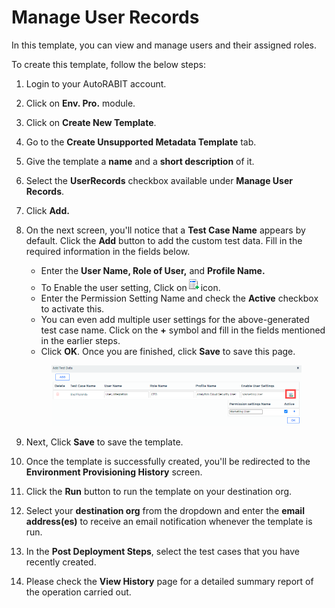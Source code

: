 # Manage User Records

In this template, you can view and manage users and their assigned roles.

To create this template, follow the below steps:

1. Login to your AutoRABIT account.
2. Click on **Env. Pro.** module.
3. Click on **Create New Template**.
4. Go to the **Create Unsupported Metadata Template** tab.
5. Give the template a **name** and a **short description** of it.
6. Select the **UserRecords** checkbox available under **Manage User Records**.
7. Click **Add.**
8.  On the next screen, you'll notice that a **Test Case Name** appears by default. Click the **Add** button to add the custom test data. Fill in the required information in the fields below.

    * &#x20;Enter the **User Name, Role of User,** and **Profile Name.**
    * To Enable the user setting, Click on![](<../../../../../.gitbook/assets/image (83).png>)icon.
    * Enter the Permission Setting Name and check the **Active** checkbox to activate this.&#x20;
    * You can even add multiple user settings for the above-generated test case name. Click on the **+** symbol and fill in the fields mentioned in the earlier steps.
    * Click **OK**. Once you are finished, click **Save** to save this page.

    <figure><img src="../../../../../.gitbook/assets/image (82).png" alt=""><figcaption></figcaption></figure>
9. Next, Click **Save** to save the template.
10. Once the template is successfully created, you'll be redirected to the **Environment Provisioning History** screen.
11. Click the **Run** button to run the template on your destination org.
12. Select your **destination org** from the dropdown and enter the **email address(es)** to receive an email notification whenever the template is run.
13. In the **Post Deployment Steps**, select the test cases that you have recently created.&#x20;
14. Please check the **View History** page for a detailed summary report of the operation carried out.
